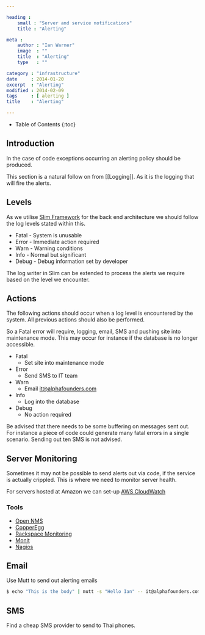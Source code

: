 ```yaml
---

heading :
    small : "Server and service notifications"
    title : "Alerting"

meta :
    author : "Ian Warner"
    image  : ""
    title  : "Alerting"
    type   : ""

category : "infrastructure"
date     : 2014-01-20
excerpt  : "Alerting"
modified : 2014-02-09
tags     : [ alerting ]
title    : "Alerting"

---
```


* Table of Contents
{:toc}

## Introduction

In the case of code exceptions occurring an alerting policy should be produced.

This section is a natural follow on from [[Logging]]. As it is the logging that
will fire the alerts.

## Levels

As we utilise [Slim Framework][] for the back end architecture we should follow
the log levels stated within this.

* Fatal - System is unusable
* Error - Immediate action required
* Warn  - Warning conditions
* Info  - Normal but significant
* Debug - Debug information set by developer

The log writer in Slim can be extended to process the alerts we require based
on the level we encounter.

## Actions

The following actions should occur when a log level is encountered by the system.
All previous actions should also be performed.

So a Fatal error will require, logging, email, SMS and pushing site into
maintenance mode. This may occur for instance if the database is no longer
accessible.

* Fatal
    * Set site into maintenance mode
* Error
    * Send SMS to IT team
* Warn
    * Email it@alphafounders.com
* Info
    * Log into the database
* Debug
    * No action required

Be advised that there needs to be some buffering on messages sent out. For
instance a piece of code could generate many fatal errors in a single scenario.
Sending out ten SMS is not advised.

## Server Monitoring

Sometimes it may not be possible to send alerts out via code, if the service is
actually crippled. This is where we need to monitor server health.

For servers hosted at Amazon we can set-up [AWS CloudWatch][]

### Tools

* [Open NMS][]
* [CopperEgg][]
* [Rackspace Monitoring][]
* [Monit][]
* [Nagios][]

## Email

Use Mutt to send out alerting emails

```bash
$ echo "This is the body" | mutt -s "Hello Ian" -- it@alphafounders.com < /dev/null
```

## SMS

Find a cheap SMS provider to send to Thai phones.

[Slim Framework]:http://docs.slimframework.com/#Log-Levels
[AWS CloudWatch]:http://aws.amazon.com/cloudwatch/
[Open NMS]:http://www.opennms.org/
[CopperEgg]:http://copperegg.com/
[Rackspace Monitoring]:http://www.rackspace.com/cloud/public/monitoring/
[Monit]:http://mmonit.com/monit/
[Nagios]:http://www.nagios.org/